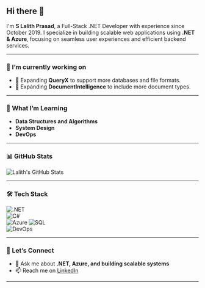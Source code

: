 ## Hi there 👋

I'm **S Lalith Prasad**, a Full-Stack .NET Developer with experience since October 2019. I specialize in building scalable web applications using **.NET & Azure**, focusing on seamless user experiences and efficient backend services.

---

### 🔭 I’m currently working on 

- 🔹 Expanding **QueryX** to support more databases and file formats.  
- 🔹 Expanding **DocumentIntelligence** to include more document types.

---

### 🌱 What I’m Learning
- **Data Structures and Algorithms**  
- **System Design**  
- **DevOps**
  
---

### 📊 GitHub Stats
![Lalith's GitHub Stats](https://github-readme-stats.vercel.app/api?username=slalithprasad&show_icons=true&theme=tokyonight)

---

### 🛠 Tech Stack  
![.NET](https://img.shields.io/badge/.NET-512BD4?style=for-the-badge&logo=dotnet&logoColor=white)  
![C#](https://img.shields.io/badge/C%23-239120?style=for-the-badge&logo=c-sharp&logoColor=white)  
![Azure](https://img.shields.io/badge/Azure-0078D4?style=for-the-badge&logo=microsoft-azure&logoColor=white)
![SQL](https://img.shields.io/badge/SQL-4479A1?style=for-the-badge&logo=postgresql&logoColor=white)  
![DevOps](https://img.shields.io/badge/DevOps-A82D22?style=for-the-badge&logo=azuredevops&logoColor=white)  

---

### 🤝 Let’s Connect
- 💬 Ask me about **.NET, Azure, and building scalable systems**  
- 📫 Reach me on [LinkedIn](https://www.linkedin.com/in/s-lalith-prasad-4ab13b248/)  

---
